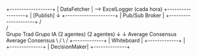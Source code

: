    +------------------+
   |   DataFetcher    |  --> ExcelLogger (cada hora)
   +------------------+
             |
         [Publish]
             ↓
 +---------------------+
 |   Pub/Sub Broker    |
 +---------------------+
        /        \
       /          \
Grupo Trad    Grupo IA
 (2 agentes)   (2 agentes)
    ↓              ↓
Average Consensus Average Consensus
    \              /
     \            /
    +-------------+
    | Whiteboard  |
    +-------------+
          |
   +--------------+
   | DecisionMaker|
   +--------------+
